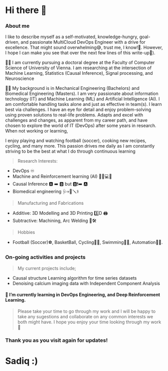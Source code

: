 # Hi there 👋

### About me
I like to describe myself as a self-motivated, knowledge-hungry, goal-driven, and passionate MultiCloud DevOps Engineer with a drive for excellence. That might sound overwhelming😅, trust me, I know!🫣. However, I hope I can make you see that over the next few lines of this write-up🤗). 

🏃‍♂️ I am currently pursuing a doctoral degree at the Faculty of Computer Science of University of Vienna. I am researching at the intersection of Machine Learning, Statistics (Causal Inference), Signal processing, and Neuroscience 

👩‍🎓 My background is in Mechanical Engineering (Bachelors) and Biomedical Engineering (Masters). I am very passionate about information technology (IT) and Machine Learning (ML) and Artificial Intelligence (AI).
I am comfortable handling tasks alone and just as effective in team(s). I learn best via challenges. I have an eye for detail and enjoy problem-solving using proven solutions to real-life problems. Adapts and excel with challenges and changes, as apparent from my career path, and have chosen to explore the world of IT (DevOps) after some years in research. When not working or learning, 

I enjoy playing and watching football (soccer), cooking new recipes, cycling, and many more. This passion drives me daily as I am constantly striving to be the best at what I do through continuous learning

> Research Interests: 
- DevOps ♾️
- Machine and Reinforcement learning (AI) 👨‍💻💻👾
- Causal Inference 🅰️ ➡️ 🅱️ but 🅱️❗️➡️ 🅰️
- Biomedical engineering 🩺💀🔧🪛⚕️

> Manufacturing and Fabrications 
-  Additive: 3D Modelling and 3D Printing 3️⃣D 🖨
-  Subtractive: Machining, Arc Welding 🥽🛠

> Hobbies
- Football (Soccer)⚽️, BasketBall, Cycling🚵‍♂️, Swimming🏊‍♀️, Automation🏧👾.

### On-going activities and projects 
> My current projects include;
- Causal structure Learning algorithm for time series datasets
- Denoising calcium imaging data with Independent Component Analysis
#### 🌱 I’m currently learning in DevOps Engineering, and Deep Reinforcement Learning. 

> Please take your time to go through my work and I will be happy to take any sugestions and collaborate on any common interests we both might have. I hope you enjoy your time looking through my work🤗

### Thank you as you visit again for updates!


# Sadiq :)
